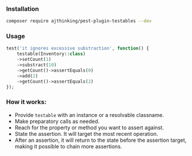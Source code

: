 ### Installation
```bash
composer require ajthinking/pest-plugin-testables --dev
```

### Usage

```php
test('it ignores excessive substraction', function() {
    testable(Inventory::class)
    ->setCount(1)
    ->substract(10)
    ->getCount()->assertEquals(0)
    ->add(2)
    ->getCount()->assertEquals(2)
});
```
### How it works:

* Provide `testable` with an instance or a resolvable classname.
* Make preparatory calls as needed.
* Reach for the property or method you want to assert against.
* State the assertion. It will target the most recent operation.
* After an assertion, it will return to the state before the assertion target, making it possible to chain more assertions.
